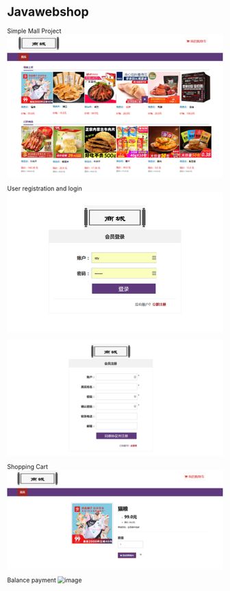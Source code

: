 # Javawebshop

Simple Mall Project
![image](https://github.com/skyrimgo/Javawebshop/blob/master/pic//commodity.png)


User registration and login
![image](https://github.com/skyrimgo/Javawebshop/blob/master/pic/login.png)

![image](https://github.com/skyrimgo/Javawebshop/blob/master/pic/register.png)


Shopping Cart
![image](https://github.com/skyrimgo/Javawebshop/blob/master/pic/commodity_detail.png)


Balance payment
![image](https://github.com/skyrimgo/Javawebshop/blobmaster/pic/pay.png)







